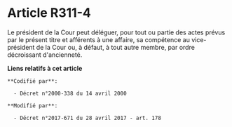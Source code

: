 # Article R311-4

Le président de la Cour peut déléguer, pour tout ou partie des actes prévus par le présent titre et afférents à une affaire,
sa compétence au vice-président de la Cour ou, à défaut, à tout autre membre, par ordre décroissant d'ancienneté.

**Liens relatifs à cet article**

	**Codifié par**:

	  - Décret n°2000-338 du 14 avril 2000

	**Modifié par**:

	  - Décret n°2017-671 du 28 avril 2017 - art. 178

